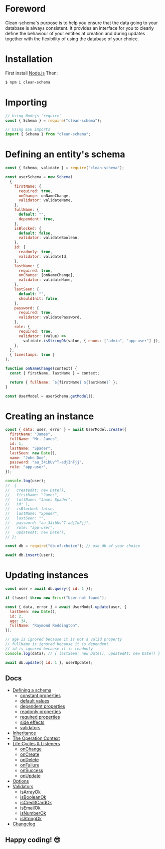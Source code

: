 # Foreword

Clean-schema's purpose is to help you ensure that the data going to your database is always consistent. It provides an interface for you to clearly define the behaviour of your entities at creation and during updates together with the flexibility of using the database of your choice.

# Installation

First install [Node.js](http://nodejs.org/) Then:

```bash
$ npm i clean-schema
```

# Importing

```js
// Using Nodejs `require`
const { Schema } = require("clean-schema");

// Using ES6 imports
import { Schema } from "clean-schema";
```

# Defining an entity's schema

```js
const { Schema, validate } = require("clean-schema");

const userSchema = new Schema(
  {
    firstName: {
      required: true,
      onChange: onNameChange,
      validator: validateName,
    },
    fullName: {
      default: "",
      dependent: true,
    },
    isBlocked: {
      default: false,
      validator: validateBoolean,
    },
    id: {
      readonly: true,
      validator: validateId,
    },
    lastName: {
      required: true,
      onChange: [onNameChange],
      validator: validateName,
    },
    lastSeen: {
      default: "",
      shouldInit: false,
    },
    password: {
      required: true,
      validator: validatePassword,
    },
    role: {
      required: true,
      validator: (value) =>
        validate.isStringOk(value, { enums: ["admin", "app-user"] }),
    },
  },
  { timestamps: true }
);

function onNameChange(context) {
  const { firstName, lastName } = context;

  return { fullName: `${firstName} ${lastName}` };
}

const UserModel = userSchema.getModel();
```

# Creating an instance

```js
const { data: user, error } = await UserModel.create({
  firstName: "James",
  fullName: "Mr. James",
  id: 1,
  lastName: "Spader",
  lastSeen: new Date(),
  name: "John Doe",
  password: "au_34ibUv^T-adjInFjj",
  role: "app-user",
});

console.log(user);
//  {
//   createdAt: new Date(),
//   firstName: "James",
//   fullName: "James Spader",
//   id: 1,
//   isBlocked: false,
//   lastName: "Spader",
//   lastSeen: "",
//   password: "au_34ibUv^T-adjInFjj",
//   role: "app-user",
//   updatedAt: new Date(),
// };

const db = require("db-of-choice"); // use db of your choice

await db.insert(user);
```

# Updating instances

```js
const user = await db.query({ id: 1 });

if (!user) throw new Error("User not found");

const { data, error } = await UserModel.update(user, {
  lastSeen: new Date(),
  id: 2,
  age: 34,
  fullName: "Raymond Reddington",
});

// age is ignored because it is not a valid property
// fullName is ignored because it is dependent
// id is ignored because it is readonly
console.log(data); // { lastSeen: new Date(), updatedAt: new Date() }

await db.update({ id: 1 }, userUpdate);
```

## Docs

- [Defining a schema](./docs/v2.1.0/schema/definition/index.md#defining-a-schema)
  - [constant properties](./docs/v1.5.0/schema/definition/constants.md#constant-properties-v150)
  - [default values](./docs/v1.4.10/schema/definition/defaults.md#default-values)
  - [dependent properties](./docs/v1.4.10/schema/definition/dependents.md#dependent-properties)
  - [readonly properties](./docs/v1.4.10/schema/definition/readonly.md#readonly-properties)
  - [required properties](./docs/v1.5.0/schema/definition/required.md#required-properties)
  - [side effects](./docs/v1.5.0/schema/definition/side-effects.md#side-effect-properties)
  - [validators](./docs/v1.4.6/validate/index.md#validators)
- [Inheritance](./docs/v1.4.6/schema/inheritance.md)
- [The Operation Context](./docs/v2.1.0/schema/definition/life-cycles.md#the-operation-context)
- [Life Cycles & Listeners](./docs/v2.1.0/schema/definition/life-cycles.md#life-cycle-listeners)
  - [onChange](./docs/v2.1.0/schema/definition/life-cycles.md#onchange)
  - [onCreate](./docs/v2.1.0/schema/definition/life-cycles.md#oncreate)
  - [onDelete](./docs/v2.1.0/schema/definition/life-cycles.md#ondelete)
  - [onFailure](./docs/v2.1.0/schema/definition/life-cycles.md#onfailure)
  - [onSuccess](./docs/v2.1.0/schema/definition/life-cycles.md#onsuccess)
  - [onUpdate](./docs/v2.1.0/schema/definition/life-cycles.md#onupdate)
- [Options](./docs/v1.4.7/schema/definitions.md#options)
- [Validators](./docs/v1.4.6/validate/index.md#validators)
  - [isArrayOk](./docs/v1.4.6/validate/isArrayOk.md)
  - [isBooleanOk](./docs/v1.4.6/validate/isBooleanOk.md)
  - [isCreditCardOk](./docs/v1.4.6/validate/isCreditCardOk.md)
  - [isEmailOk](./docs/v1.4.6/validate/isEmailOk.md)
  - [isNumberOk](./docs/v1.4.6/validate/isNumberOk.md)
  - [isStringOk](./docs/v1.4.6/validate/isStringOk.md)
- [Changelog](./docs/v2.1.0/CHANGELOG.md#changelog)

## Happy coding! 😎

